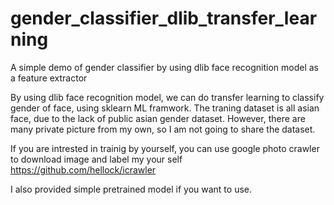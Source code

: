# gender_classifier_dlib_transfer_learning
A simple demo of gender classifier by using dlib face recognition model as a feature extractor

By using dlib face recognition model, we can do transfer learning to classify gender of face, using sklearn ML framwork.
The traning dataset is all asian face, due to the lack of public asian gender dataset.
However, there are many private picture from my own, so I am not going to share the dataset.

If you are intrested in trainig by yourself, you can use google photo crawler to download image and label my your self
https://github.com/hellock/icrawler

I also provided simple pretrained model if you want to use.


